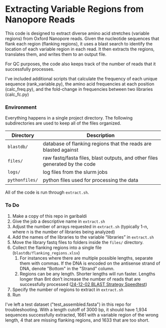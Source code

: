 # Extracting Variable Regions from Nanopore Reads

This code is designed to extract diverse amino acid stretches (variable regions) from Oxford Nanopore reads. Given the nucleotide sequences that flank each region (flanking regions), it uses a blast search to identify the location of each variable region in each read. It then extracts the regions, translates them, and writes them to an output file.

For QC purposes, the code also keeps track of the number of reads that it successfully processes.

I've included additional scripts that calculate the frequency of each unique sequence (rank_variable.py), the amino acid frequencies at each position (calc_freq.py), and the fold-change in frequencies between two libraries (calc_fc.py)

### Environment

Everything happens in a single project directory. The following subdirectories are used to keep all of the files organized.

| Directory | Description |
| --- | --- |
| `blastdb/` | database of flanking regions that the reads are blasted against |
| `files/` | raw fastq/fasta files, blast outputs, and other files generated by the code |
| `logs/` | log files from the slurm jobs |
| `pythonfiles/` | python files used for processing the data |

All of the code is run through `extract.sh`.

### To Do

1. Make a copy of this repo in garibaldi
2. Give the job a descriptive name in `extract.sh`
3. Adjust the number of arrays requested in `extract.sh` (typically 1-n, where n is the number of libraries being analyzed)
4. Add the names of the libraries to the variable “libraries” in `extract.sh`
5. Move the library fastq files to folders inside the `files/` directory.
6. Collect the flanking regions into a single file (`blastdb/flanking_regions.xlsx`)
    1. For instances where there are multiple possible lengths, separate them with commas. If the DNA is encoded on the antisense strand of DNA, denote "Bottom" in the "Strand" column.
    2. Regions can be any length. Shorter lengths will run faster. Lengths longer than 8nt don’t increase the number of reads that are successfully processed ([24-12-02 BLAST Strategy Speedtest](https://www.notion.so/24-12-02-BLAST-Strategy-Speedtest-151e5b183a4c809f8383e27a30bd3221?pvs=21))
8. Specify the number of regions to extract in `extract.sh`
9. Run


I've left a test dataset ("test_assembled.fasta") in this repo for troubleshooting. With a length cutoff of 3000 bp, it should have 1,934 sequences successfully extracted, 1661 with a variable region of the wrong length, 4 that are missing flanking regions, and 1633 that are too short.
